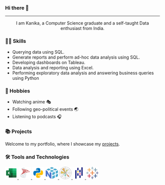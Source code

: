 ### Hi there 👋
***
<p align="center">I am Kanika, a Computer Science graduate and a self-taught Data enthusiast from India.</p> 

### 👩‍💻 Skills

- Querying data using SQL.
- Generate reports and perform ad-hoc data analysis using SQL.
- Developing dashboards on Tableau.
- Data analysis and reporting using Excel.
- Performing exploratory data analysis and answering business queries using Python

### 🎈 Hobbies 

- Watching anime 🎭
- Following geo-political events 🌏
- Listening to podcasts 🎧

  
### 📚 Projects

Welcome to my portfolio, where I showcase my [projects](https://github.com/Kanikamittal99/Portfolio-guide/blob/main/README.md).


### 🛠️ Tools and Technologies
<p align="left">
  <a href="https://www.microsoft.com/en-in/microsoft-365/excel" target="_blank" title="Microsoft Excel"> 
    <img src="https://github.com/Kanikamittal99/kanikamittal99/blob/main/images/icons8-microsoft-excel-2019.svg" alt="excel" width="40" height="40"/> 
  </a>
  <a href="https://www.microsoft.com/en-us/sql-server" target="_blank" title="Microsoft SQL Server"> 
    <img src="https://github.com/Kanikamittal99/kanikamittal99/blob/main/images/icons8-sql-server.svg" alt="sql-server" width="40" height="40"/> 
  </a>
  <a href="https://www.python.org" target="_blank" title="Python"> 
    <img src="https://github.com/Kanikamittal99/kanikamittal99/blob/main/images/icons8-python.svg" alt="python" width="40" height="40"/> 
  </a>
  <a href="https://numpy.org/" target="_blank" title="NumPy"> 
    <img src="https://github.com/Kanikamittal99/kanikamittal99/blob/main/images/Numpy-logo.svg" alt="NumPy" width="40" height="40"/> 
  </a>
  <a href="https://matplotlib.org/" target="_blank" title="Matplotlib"> 
    <img src="https://github.com/Kanikamittal99/kanikamittal99/blob/main/images/Matplotlib_icon.svg" alt="Matplotlib" width="40" height="40"/> 
  </a>
  <a href="https://pandas.pydata.org/" target="_blank" title="Pandas"> 
    <img src="https://github.com/Kanikamittal99/kanikamittal99/blob/main/images/icons8-pandas.svg" alt="Pandas" width="40" height="40"/> 
  </a>
  <a href="https://www.tableau.com/" target="_blank" title="Tableau"> 
    <img src="https://github.com/Kanikamittal99/kanikamittal99/blob/main/images/tableau-software.svg" alt="tableau" width="40" height="40"/> 
  </a>
  </p>


